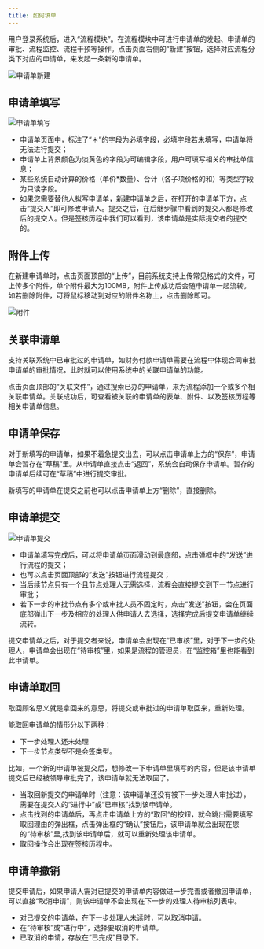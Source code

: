 ```yaml
---
title: 如何填单
---
```


用户登录系统后，进入“流程模块”。在流程模块中可进行申请单的发起、申请单的审批、流程监控、流程干预等操作。点击页面右侧的“新建”按钮，选择对应流程分类下对应的申请单，来发起一条新的申请单。

![申请单新建](assets/workflow/申请单新建.png)


## 申请单填写

![申请单填写](assets/workflow/申请单填写.png)

- 申请单页面中，标注了“＊”的字段为必填字段，必填字段若未填写，申请单将无法进行提交；
- 申请单上背景颜色为淡黄色的字段为可编辑字段，用户可填写相关的审批单信息；
- 某些系统自动计算的价格（单价*数量）、合计（各子项价格的和）等类型字段为只读字段。
- 如果您需要替他人拟写申请单，新建申请单之后，在打开的申请单下方，点击“提交人”即可修改申请人。提交之后，在后继步骤中看到的提交人都是修改后的提交人。但是签核历程中我们可以看到，该申请单是实际提交者的提交的。

## 附件上传

在新建申请单时，点击页面顶部的“上传”，目前系统支持上传常见格式的文件，可上传多个附件，单个附件最大为100MB，附件上传成功后会随申请单一起流转。如若删除附件，可将鼠标移动到对应的附件名称上，点击删除即可。

  ![附件](assets/workflow/附件删除.png)


## 关联申请单

支持关联系统中已审批过的申请单，如财务付款申请单需要在流程中体现合同审批申请单的审批情况，此时就可以使用系统中的关联申请单的功能。

点击页面顶部的“关联文件”，通过搜索已办的申请单，来为流程添加一个或多个相关联申请单。关联成功后，可查看被关联的申请单的表单、附件、以及签核历程等相关申请单信息。

## 申请单保存

 对于新填写的申请单，如果不着急提交出去，可以点击申请单上方的“保存”，申请单会暂存在“草稿”里。从申请单直接点击“返回”，系统会自动保存申请单。暂存的申请单后续可在“草稿”中进行提交审批。

 新填写的申请单在提交之前也可以点击申请单上方“删除”，直接删除。

## 申请单提交

  ![申请单提交](assets/workflow/申请单提交.png)

- 申请单填写完成后，可以将申请单页面滑动到最底部，点击弹框中的“发送”进行流程的提交；
- 也可以点击页面顶部的“发送”按钮进行流程提交；
- 当后续节点只有一个且节点处理人无需选择，流程会直接提交到下一节点进行审批；
- 若下一步的审批节点有多个或审批人员不固定时，点击“发送”按钮，会在页面底部弹出下一步及相应的处理人供申请人去选择，选择完成后提交申请单继续流转。


提交申请单之后，对于提交者来说，申请单会出现在“已审核”里，对于下一步的处理人，申请单会出现在“待审核”里，如果是流程的管理员，在“监控箱”里也能看到此申请单。

## 申请单取回

取回顾名思义就是拿回来的意思，将提交或审批过的申请单取回来，重新处理。    

能取回申请单的情形分以下两种：
- 下一步处理人还未处理
- 下一步节点类型不是会签类型。

比如，一个新的申请单被提交后，想修改一下申请单里填写的内容，但是该申请单提交后已经被领导审批完了，该申请单就无法取回了。

- 当取回新提交的申请单时（注意：该申请单还没有被下一步处理人审批过），需要在提交人的“进行中”或“已审核”找到该申请单。
- 点击找到的申请单后，再点击申请单上方的“取回”的按钮，就会跳出需要填写取回理由的弹出框，点击弹出框的“确认”按钮后，该申请单就会出现在您的“待审核”里,找到该申请单后，就可以重新处理该申请单。
- 取回操作会出现在签核历程中。


## 申请单撤销

提交申请后，如果申请人需对已提交的申请单内容做进一步完善或者撤回申请单，可以直接“取消申请”，则该申请单不会出现在下一步的处理人待审核列表中。

- 对已提交的申请单，在下一步处理人未读时，可以取消申请。
- 在“待审核”或“进行中”，选择要取消的申请单。
- 已取消的申请，存放在“已完成”目录下。

